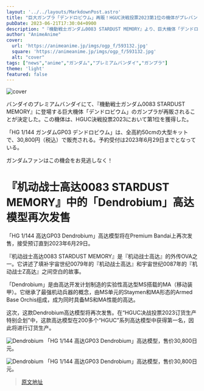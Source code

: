 ```yaml
---
layout: '../../layouts/MarkdownPost.astro'
title: "巨大ガンプラ「デンドロビウム」再販！HGUC決戦投票2023第1位の機体がプレバンにて受注生産申し込みスタート"
pubDate: 2023-06-21T17:30:04+0900
description: "『機動戦士ガンダム0083 STARDUST MEMORY』より、巨大機体「デンドロビウム」のガンプラがプレミアムバンダイにて再販。2023年6月29日まで予約を受け付けている。"
author: "AnimeAnime"
cover:
  url: 'https://animeanime.jp/imgs/ogp_f/593132.jpg'
  square: 'https://animeanime.jp/imgs/ogp_f/593132.jpg'
  alt: "cover"
tags: ["news","anime","ガンダム","プレミアムバンダイ","ガンプラ"]
theme: 'light'
featured: false
---
```


![cover](https://animeanime.jp/imgs/ogp_f/593132.jpg)

バンダイのプレミアムバンダイにて、『機動戦士ガンダム0083 STARDUST MEMORY』に登場する巨大機体「デンドロビウム」のガンプラが再販されることが決定した。この機体は、HGUC決戦投票2023において第1位を獲得した。

「HG 1/144 ガンダムGP03 デンドロビウム」は、全高約50cmの大型キットで、30,800円（税込）で販売される。予約受付は2023年6月29日までとなっている。

ガンダムファンはこの機会をお見逃しなく！

# 『机动战士高达0083 STARDUST MEMORY』中的「Dendrobium」高达模型再次发售

「HG 1/144 高达GP03 Dendrobium」高达模型将在Premium Bandai上再次发售，接受预订直到2023年6月29日。

『机动战士高达0083 STARDUST MEMORY』是『机动战士高达』的外传OVA之一。它讲述了填补宇宙世纪0079年的『机动战士高达』和宇宙世纪0087年的『机动战士Z高达』之间空白的故事。

「Dendrobium」是由高达开发计划制造的实验性高达型MS搭载的MA（移动装甲）。它继承了最强机动兵器的概念，由MS单元的Staymen和MA形态的Armed Base Orchis组成，成为同时具备MS和MA性能的高达。

这次，这款Dendrobium高达模型将再次发售。在“HGUC决战投票2023订货生产特别企划”中，这款高达模型在200多个“HGUC”系列高达模型中获得第一名，因此将进行订货生产。

![Dendrobium](https://animeanime.jp/imgs/zoom/593131.jpg)
「HG 1/144 高达GP03 Dendrobium」高达模型，售价30,800日元。

![Dendrobium](https://animeanime.jp/imgs/zoom/593130.jpg)
「HG 1/144 高达GP03 Dendrobium」高达模型，售价30,800日元。

>[原文地址](https://animeanime.jp/article/2023/06/21/78079.html)  